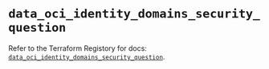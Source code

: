 # `data_oci_identity_domains_security_question`

Refer to the Terraform Registory for docs: [`data_oci_identity_domains_security_question`](https://registry.terraform.io/providers/oracle/oci/6.18.0/docs/data-sources/identity_domains_security_question).
